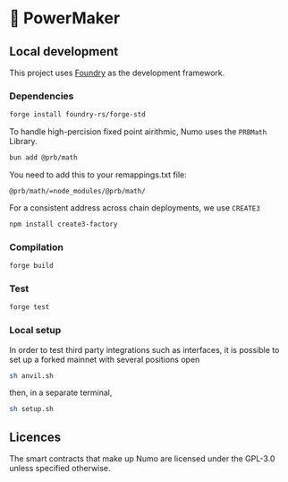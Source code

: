 # 🤖 PowerMaker

## Local development

This project uses [Foundry](https://github.com/foundry-rs/foundry) as the development framework.

### Dependencies

```bash
forge install foundry-rs/forge-std
```
To handle high-percision fixed point airithmic, Numo uses the `PRBMath` Library.
```bash
bun add @prb/math
```
You need to add this to your remappings.txt file:

```
@prb/math/=node_modules/@prb/math/
```
For a consistent address across chain deployments, we use `CREATE3`
```bash
npm install create3-factory
```

### Compilation

```bash
forge build
```

### Test

```bash
forge test
```

### Local setup

In order to test third party integrations such as interfaces, it is possible to set up a forked mainnet with several positions open

```bash
sh anvil.sh
```

then, in a separate terminal,

```bash
sh setup.sh
```

## Licences

The smart contracts that make up Numo are licensed under the GPL-3.0 unless specified otherwise.
